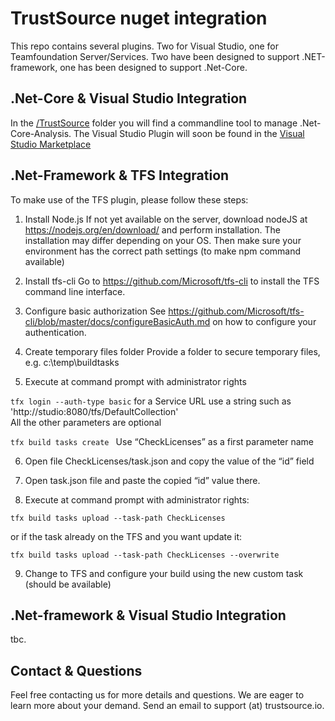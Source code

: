 # TrustSource nuget integration

This repo contains several plugins. Two for Visual Studio, one for Teamfoundation Server/Services. Two have been designed to support .NET-framework, one has been designed to support .Net-Core.

## .Net-Core & Visual Studio Integration
In the [/TrustSource](https://github.com/eacg-gmbh/ecs-nuget/tree/master/TrustSource) folder you will find a commandline tool to manage .Net-Core-Analysis. The Visual Studio Plugin will soon be found in the [Visual Studio Marketplace](https://marketplace.visualstudio.com/)

## .Net-Framework & TFS Integration

To make use of the TFS plugin, please follow these steps:

1.	Install Node.js
If not yet available on the server, download nodeJS at https://nodejs.org/en/download/ and perform installation. The installation may differ depending on your OS. Then make sure your environment has the correct path settings (to make npm command available)

2.	Install tfs-cli
Go to https://github.com/Microsoft/tfs-cli to install the TFS command line interface.

3.	Configure basic authorization
See https://github.com/Microsoft/tfs-cli/blob/master/docs/configureBasicAuth.md on how to configure your authentication.

4.	Create temporary files folder 
Provide a folder to secure temporary files, e.g. c:\temp\buildtasks

5.	Execute at command prompt with administrator rights

  `tfx login --auth-type basic`
  for a Service URL use a string such as 'http://studio:8080/tfs/DefaultCollection'  
  All the other parameters are optional

  `tfx build tasks create `
  Use “CheckLicenses” as a first parameter name

6.	Open file CheckLicenses/task.json and copy the value of the “id” field

7.	Open task.json file and paste the copied “id” value there.

8.	Execute at command prompt with administrator rights:

 ` tfx build tasks upload --task-path CheckLicenses `
 
 or if the task already on the TFS and you want update it:
 
 `tfx build tasks upload --task-path CheckLicenses --overwrite`
    
9.	Change to TFS and configure your build using the new custom task (should be available)

## .Net-framework & Visual Studio Integration

tbc.

## Contact & Questions

Feel free contacting us for more details and questions. We are eager to learn more about your demand. Send an email to support (at) trustsource.io. 


